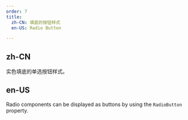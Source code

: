 ```yaml
---
order: 7
title:
  zh-CN: 填底的按钮样式
  en-US: Radio Button

---
```


## zh-CN
实色填底的单选按钮样式。


## en-US
Radio components can be displayed as buttons by using the `RadioButton` property.
